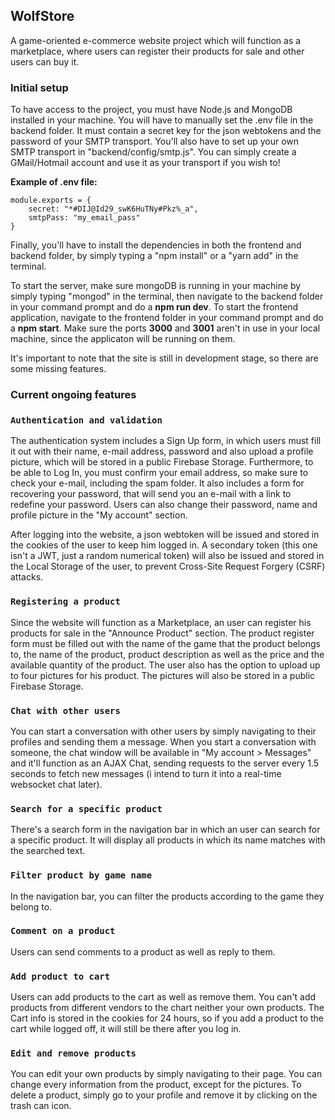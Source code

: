 ## WolfStore

A game-oriented e-commerce website project which will function as a marketplace, where users can register their products for sale and other users can buy it. 

### Initial setup 

To have access to the project, you must have Node.js and MongoDB installed in your machine. You will have to manually set the .env file in the backend folder. It must contain a secret key for the json webtokens and the password of your SMTP transport. You'll also have to set up your own SMTP transport in "backend/config/smtp.js". You can simply create a GMail/Hotmail account and use it as your transport if you wish to!

**Example of .env file:**

```
module.exports = {
    secret: "*#DIJ@Id29_swK6HuTNy#Pkz%_a",
    smtpPass: "my_email_pass"
} 
``` 


Finally, you'll have to install the dependencies in both the frontend and backend folder, by simply typing a "npm install" or a "yarn add" in the terminal.

To start the server, make sure mongoDB is running in your machine by simply typing "mongod" in the terminal, then navigate to the backend folder in your command prompt and do a **npm run dev**. To start the frontend application, navigate to the frontend folder in your command prompt and do a **npm start**. Make sure the ports **3000** and **3001** aren't in use in your local machine, since the applicaton will be running on them. 

It's important to note that the site is still in development stage, so there are some missing features.

### Current ongoing features 

### `Authentication and validation`

The authentication system includes a Sign Up form, in which users must fill it out with their name, e-mail address, password and also upload a profile picture, which will be stored in a public Firebase Storage. Furthermore, to be able to Log In, you must confirm your email address, so make sure to check your e-mail, including the spam folder. It also includes a form for recovering your password, that will send you an e-mail with a link to redefine your password. Users can also change their password, name and profile picture in the "My account" section.

After logging into the website, a json webtoken will be issued and stored in the cookies of the user to keep him logged in. A secondary token (this one isn't a JWT, just a random numerical token) will also be issued and stored in the Local Storage of the user, to prevent Cross-Site Request Forgery (CSRF) attacks. 

### `Registering a product`

Since the website will function as a Marketplace, an user can register his products for sale in the "Announce Product" section. The product register form must be filled out with the name of the game that the product belongs to, the name of the product, product description as well as the price and the available quantity of the product. The user also has the option to upload up to four pictures for his product. The pictures will also be stored in a public Firebase Storage.

### `Chat with other users`

You can start a conversation with other users by simply navigating to their profiles and sending them a message. When you start a conversation with someone, the chat window will be available in "My account > Messages" and it'll function as an AJAX Chat, sending requests to the server every 1.5 seconds to fetch new messages (i intend to turn it into a real-time websocket chat later).

### `Search for a specific product`

There's a search form in the navigation bar in which an user can search for a specific product. It will display all products in which its name matches with the searched text.

### `Filter product by game name`

In the navigation bar, you can filter the products according to the game they belong to.

### `Comment on a product`

Users can send comments to a product as well as reply to them.

### `Add product to cart` 

Users can add products to the cart as well as remove them. You can't add products from different vendors to the chart neither your own products. The Cart info is stored in the cookies for 24 hours, so if you add a product to the cart while logged off, it will still be there after you log in.

### `Edit and remove products`

You can edit your own products by simply navigating to their page. You can change every information from the product, except for the pictures. To delete a product, simply go to your profile and remove it by clicking on the trash can icon.



